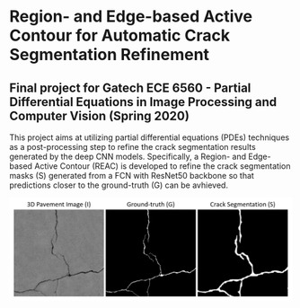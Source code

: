 # Region- and Edge-based Active Contour for Automatic Crack Segmentation Refinement
## Final project for Gatech ECE 6560 - Partial Differential Equations in Image Processing and Computer Vision (Spring 2020)

This project aims at utilizing partial differential equations (PDEs) techniques as a post-processing step to refine the crack segmentation results generated by the deep CNN models. Specifically, a Region- and Edge-based Active Contour (REAC) is developed to refine the crack segmentation masks (S) generated from a FCN with ResNet50 backbone so that predictions closer to the ground-truth (G) can be avhieved.

<img src="./figures/fig1.PNG" width="800"/>
